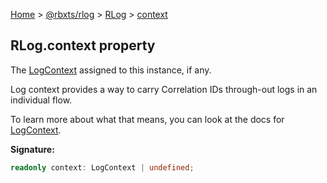 [Home](./index.md) &gt; [@rbxts/rlog](./rlog.md) &gt; [RLog](./rlog.rlog.md) &gt; [context](./rlog.rlog.context.md)

## RLog.context property

The [LogContext](./rlog.logcontext.md) assigned to this instance, if any.

Log context provides a way to carry Correlation IDs through-out logs in an individual flow.

To learn more about what that means, you can look at the docs for [LogContext](./rlog.logcontext.md)<!-- -->.

**Signature:**

```typescript
readonly context: LogContext | undefined;
```

